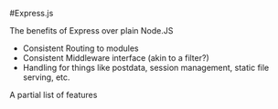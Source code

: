 #Express.js

The benefits of Express over plain Node.JS
  - Consistent Routing to modules
  - Consistent Middleware interface (akin to a filter?)
  - Handling for things like postdata, session management, static file serving, etc.

A partial list of features